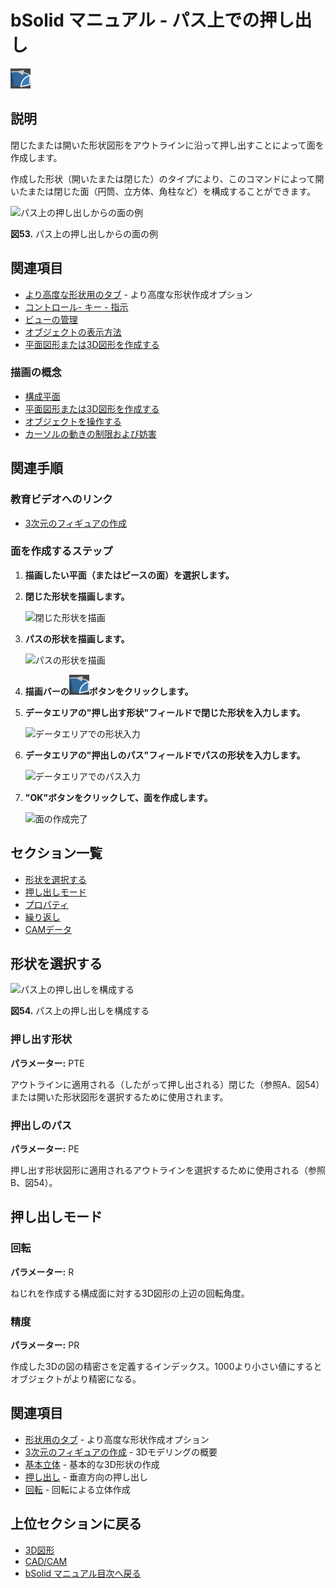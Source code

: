 # bSolid マニュアル - パス上での押し出し

![パス上での押し出しアイコン](../../../FIGURE/15-icone/b15b0001/Draw_Solid_ExtrusionPath.png)

## 説明

閉じたまたは開いた形状図形をアウトラインに沿って押し出すことによって面を作成します。

作成した形状（開いたまたは閉じた）のタイプにより、このコマンドによって開いたまたは閉じた面（円筒、立方体、角柱など）を構成することができます。

![パス上の押し出しからの面の例](../../../FIGURE/08/arte4/b08t0182.jpg)

**図53.** パス上の押し出しからの面の例

## 関連項目

- [より高度な形状用のタブ](../../04-Geo2D/README.md) - より高度な形状作成オプション
- [コントロール- キー - 指示](../_HTM_PARTI/H1-barreS-C.md#コントロール-キー-指示)
- [ビューの管理](../../../_USO-bSuiteComuni/Gestione-viste.md)
- [オブジェクトの表示方法](../../../_USO-bSuiteComuni/visualiz-oggetti.md)
- [平面図形または3D図形を作成する](../02-Nozioni/Dis-figure.md#平面図形または3D図形を作成する)

### 描画の概念

- [構成平面](../02-Nozioni/PianoCostr.md#構成平面)
- [平面図形または3D図形を作成する](../02-Nozioni/Dis-figure.md#平面図形または3D図形を作成する)
- [オブジェクトを操作する](../02-Nozioni/oggetti.md#オブジェクトを操作する)
- [カーソルの動きの制限および妨害](../02-Nozioni/puntatore.md#カーソルの動きの制限および妨害)

## 関連手順

### 教育ビデオへのリンク
- [3次元のフィギュアの作成](../09-VIDEO.md)

### 面を作成するステップ

1. **描画したい平面（またはピースの面）を選択します。**

2. **閉じた形状を描画します。**

   ![閉じた形状を描画](../../../FIGURE/10-videateComplete/arte4/b10b0416.gif)

3. **パスの形状を描画します。**

   ![パスの形状を描画](../../../FIGURE/10-videateComplete/arte4/b10b0417.gif)

4. **描画バーの![パス上での押し出しアイコン](../../../FIGURE/15-icone/b15b0001/Draw_Solid_ExtrusionPath.png)ボタンをクリックします。**

5. **データエリアの"押し出す形状"フィールドで閉じた形状を入力します。**

   ![データエリアでの形状入力](../../../FIGURE/10-videateComplete/arte4/b10b0418.gif)

6. **データエリアの"押出しのパス"フィールドでパスの形状を入力します。**

   ![データエリアでのパス入力](../../../FIGURE/10-videateComplete/arte4/b10b0419.gif)

7. **"OK"ボタンをクリックして、面を作成します。**

   ![面の作成完了](../../../FIGURE/10-videateComplete/arte4/b10t0420.gif)

## セクション一覧

- [形状を選択する](#形状を選択する)
- [押し出しモード](#押し出しモード)
- [プロパティ](../../04-Geo2D/README.md#プロパティ)
- [繰り返し](../../04-Geo2D/README.md#繰り返し)
- [CAMデータ](../../04-Geo2D/README.md#CAMデータ)

## 形状を選択する

![パス上の押し出しを構成する](../../../FIGURE/08/arte4/b08t0199-P.jpg)

**図54.** パス上の押し出しを構成する

### 押し出す形状
**パラメーター:** PTE

アウトラインに適用される（したがって押し出される）閉じた（参照A、図54）または開いた形状図形を選択するために使用されます。

### 押出しのパス
**パラメーター:** PE

押し出す形状図形に適用されるアウトラインを選択するために使用される（参照B、図54）。

## 押し出しモード

### 回転
**パラメーター:** R

ねじれを作成する構成面に対する3D図形の上辺の回転角度。

### 精度
**パラメーター:** PR

作成した3Dの図の精密さを定義するインデックス。1000より小さい値にするとオブジェクトがより精密になる。

## 関連項目

- [形状用のタブ](../../04-Geo2D/README.md) - より高度な形状作成オプション
- [3次元のフィギュアの作成](../README.md) - 3Dモデリングの概要
- [基本立体](./02-06-01_solid_primitives.md) - 基本的な3D形状の作成
- [押し出し](./02-06-02_extrusion.md) - 垂直方向の押し出し
- [回転](./02-06-03_revolution.md) - 回転による立体作成

## 上位セクションに戻る

- [3D図形](./README.md)
- [CAD/CAM](../README.md)
- [bSolid マニュアル目次へ戻る](../../README.md) 
